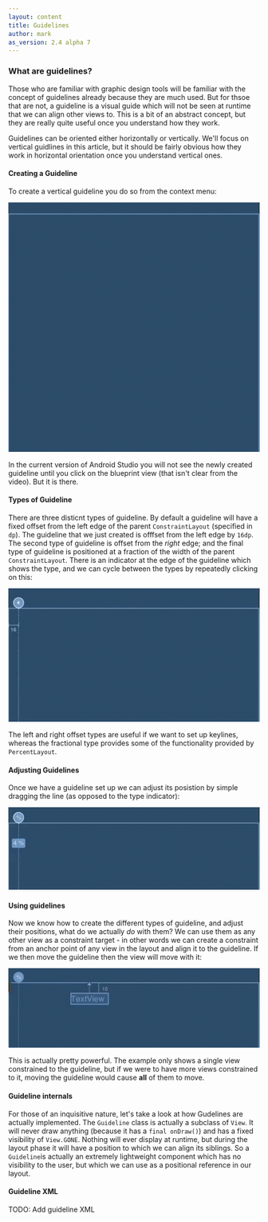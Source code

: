 ```yaml
---
layout: content
title: Guidelines
author: mark
as_version: 2.4 alpha 7
---
```

### What are guidelines?
Those who are familiar with graphic design tools will be familiar with the concept of guidelines already because they are much used. But for thsoe that are not, a guideline is a visual guide which will not be seen at runtime that we can align other views to. This is a bit of an abstract concept, but they are really quite useful once you understand how they work. 

Guidelines can be oriented either horizontally or vertically. We'll focus on vertical guidlines in this article, but it should be fairly obvious how they work in horizontal orientation once you understand vertical ones.

#### Creating a Guideline
To create a vertical guideline you do so from the context menu:

![Create Guideline](../assets/images/basics/guideline_create.gif)

In the current version of Android Studio you will not see the newly created guideline until you click on the blueprint view (that isn't clear from the video). But it is there.

#### Types of Guideline

There are three disticnt types of guideline. By default a guideline will have a fixed offset from the left edge of the parent `ConstraintLayout` (specified in `dp`). The guideline that we just created is offfset from the left edge by `16dp`. The second type of guideline is offset from the _right_ edge; and the final type of guideline is positioned at a fraction of the width of the parent `ConstraintLayout`. There is an indicator at the edge of the guideline which shows the type, and we can cycle between the types by repeatedly clicking on this:

![Cycle Guideline Types](../assets/images/basics/guideline_cycle.gif)

The left and right offset types are useful if we want to set up keylines, whereas the fractional type provides some of the functionality provided by `PercentLayout`.

#### Adjusting Guidelines

Once we have a guideline set up we can adjust its posistion by simple dragging the line (as opposed to the type indicator):

![Position Guideline](../assets/images/basics/guideline_position.gif)

#### Using guidelines

Now we know how to create the different types of guideline, and adjust their positions, what do we actually _do_ with them? We can use them as any other view as a constraint target - in other words we can create a constraint from an anchor point of any view in the layout and align it to the guideline. If we then move the guideline then the view will move with it:

![Guideline Constraints](../assets/images/basics/guideline_constraints.gif)

This is actually pretty powerful. The example only shows a single view constrained to the guideline, but if we were to have more views constrained to it, moving the guideline would cause **all** of them to move.

#### Guideline internals
For those of an inquisitive nature, let's take a look at how Gudelines are actually implemented. The `Guideline` class is actually a subclass of `View`. It will never draw anything (because it has a `final onDraw()`) and has a fixed visibility of `View.GONE`. Nothing will ever display at runtime, but during the layout phase it will have a position to which we can align its siblings. So a `Guideline`is actually an extremely lightweight component which  has no visibility to the user, but which we can use as a positional reference in our layout.

#### Guideline XML

TODO: Add guideline XML
